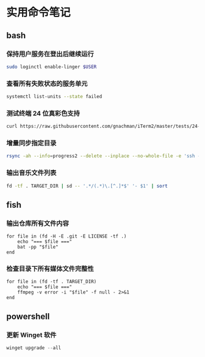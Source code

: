 # 实用命令笔记

## bash

### 保持用户服务在登出后继续运行

```bash
sudo loginctl enable-linger $USER
```

### 查看所有失败状态的服务单元

```bash
systemctl list-units --state failed
```

### 测试终端 24 位真彩色支持

```bash
curl https://raw.githubusercontent.com/gnachman/iTerm2/master/tests/24-bit-color.sh | bash
```

### 增量同步指定目录

```bash
rsync -ah --info=progress2 --delete --inplace --no-whole-file -e 'ssh -p PORT' SRC REMOTE:/DEST
```

### 输出音乐文件列表

```bash
fd -tf . TARGET_DIR | sd -- '.*/(.*)\.[^.]*$' '- $1' | sort
```

## fish

### 输出仓库所有文件内容

```fish
for file in (fd -H -E .git -E LICENSE -tf .)
    echo "=== $file ==="
    bat -pp "$file"
end
```

### 检查目录下所有媒体文件完整性

```fish
for file in (fd -tf . TARGET_DIR)
    echo "=== $file ==="
    ffmpeg -v error -i "$file" -f null - 2>&1
end
```

## powershell

### 更新 Winget 软件

```powershell
winget upgrade --all
```

